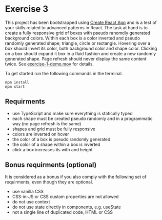 # Exercise 3

This project has been bootstrapped using [Create React App](https://create-react-app.dev/) and is a test of your skills related to advanced patterns in React. The task at hand is to create a fully responsive grid of boxes with pseudo ranomdly generated background colors. Within each box is a color inverted and pseudo randomly generated shape; triangle, circle or rectangle. Hovering over a box should invert its color, both background color and shape color. Clicking on a box should expand it box in a fluid fashion and create a new randomly generated shape. Page refresh should never display the same content twice. See [exercise-1-demo.mov](./exercise-1-demo.mov) for details.

To get started run the following commands in the terminal.

```
npm install
npm start
```

## Requirments

- use TypeScript and make sure everything is statically typed
- each shape must be created pseudo randomly and in a programmatic way (no page refresh is the same)
- shapes and grid must be fully responsive
- colors are inverted on hover
- the color of a box is pseudo randomly generated
- the color of a shape within a box is inverted
- click a box increases its with and height

## Bonus requirments (optional)

It is considered as a bonus if you also comply with the following set of requirments, even though they are optional.

- use vanilla CSS
- CSS-in-JS or CSS custom properties are not allowed
- do not use context
- do not use state directly in components, e.g. useState
- not a single line of duplicated code, HTML or CSS
